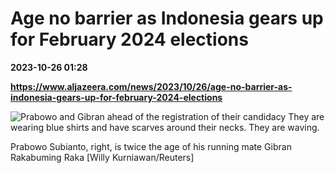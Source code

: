 # Age no barrier as Indonesia gears up for February 2024 elections

**2023-10-26 01:28**

**https://www.aljazeera.com/news/2023/10/26/age-no-barrier-as-indonesia-gears-up-for-february-2024-elections**

![Prabowo and Gibran ahead of the registration of their candidacy They are wearing blue shirts and have scarves around their necks. They are waving.](https://www.aljazeera.com/wp-content/uploads/2023/10/2023-10-25T045016Z_1355835515_RC2GZ3AAOF96_RTRMADP_3_INDONESIA-ELECTION-1698276655.jpg?resize=770%2C513&quality=80)

Prabowo Subianto, right, is twice the age of his running mate Gibran Rakabuming Raka \[Willy Kurniawan/Reuters\]